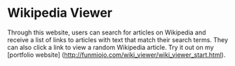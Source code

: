 Wikipedia Viewer
================
Through this website, users can search for articles on Wikipedia and receive a list of links to articles with text that
match their search terms. They can also click a link to view a random Wikipedia article. Try it out on my [portfolio website]
(http://funmiojo.com/wiki_viewer/wiki_viewer_start.html).
